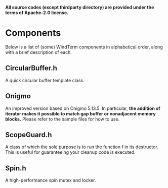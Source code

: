 **All source codes (except thirdparty directory) are provided under the terms of Apache-2.0 license.**

# Components

Below is a list of (some) WindTerm components in alphabetical order, along with a brief description of each.

## CircularBuffer.h

A quick circular buffer template class.

## Onigmo

An improved version based on Onigmo 5.13.5. In particular, **the addition of iterator makes it possible to match gap buffer or nonadjacent memory blocks.** Please refer to the sample files for how to use.

## ScopeGuard.h

A class of which the sole purpose is to run the function f in its destructor. This is useful for guaranteeing your cleanup code is executed.

## Spin.h

A high-performance spin mutex and locker.